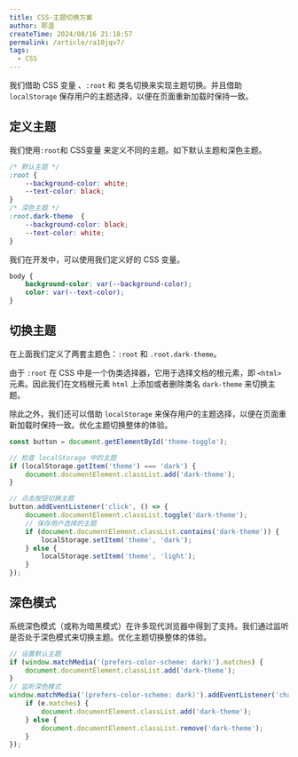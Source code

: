 ```yaml
---
title: CSS-主题切换方案
author: 耶温
createTime: 2024/08/16 21:18:57
permalink: /article/ra10jqv7/
tags:
  - CSS
---
```


我们借助  CSS 变量 、`:root` 和 类名切换来实现主题切换。并且借助 `localStorage` 保存用户的主题选择，以便在页面重新加载时保持一致。


##  定义主题

我们使用`:root`和 CSS变量 来定义不同的主题。如下默认主题和深色主题。

```css
/* 默认主题 */
:root {
    --background-color: white;
    --text-color: black;
}
/* 深色主题 */
:root.dark-theme  {
    --background-color: black;
    --text-color: white;
}
```
我们在开发中，可以使用我们定义好的 CSS 变量。

```css
body {
    background-color: var(--background-color);
    color: var(--text-color);
}   
```


## 切换主题

在上面我们定义了两套主题色：`:root` 和 `.root.dark-theme`。

由于 `:root` 在 CSS 中是一个伪类选择器，它用于选择文档的根元素，即 `<html>` 元素。因此我们在文档根元素 `html` 上添加或者删除类名 `dark-theme` 来切换主题。

除此之外，我们还可以借助 `localStorage` 来保存用户的主题选择，以便在页面重新加载时保持一致。优化主题切换整体的体验。


```js
const button = document.getElementById('theme-toggle');

// 检查 localStorage 中的主题
if (localStorage.getItem('theme') === 'dark') {
    document.documentElement.classList.add('dark-theme');
}

// 点击按钮切换主题
button.addEventListener('click', () => {
    document.documentElement.classList.toggle('dark-theme');
    // 保存用户选择的主题
    if (document.documentElement.classList.contains('dark-theme')) {
        localStorage.setItem('theme', 'dark');
    } else {
        localStorage.setItem('theme', 'light');
    }
});
```


## 


## 深色模式

系统深色模式（或称为暗黑模式）在许多现代浏览器中得到了支持。我们通过监听是否处于深色模式来切换主题。优化主题切换整体的体验。

```js
// 设置默认主题
if (window.matchMedia('(prefers-color-scheme: dark)').matches) {
    document.documentElement.classList.add('dark-theme');
}
// 监听深色模式
window.matchMedia('(prefers-color-scheme: dark)').addEventListener('change', (e) => {
    if (e.matches) {
        document.documentElement.classList.add('dark-theme');
    } else {
        document.documentElement.classList.remove('dark-theme');
    }
});
``` 
